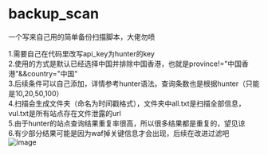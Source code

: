 # backup_scan
一个写来自己用的简单备份扫描脚本，大佬勿喷  

1.需要自己在代码里改写api_key为hunter的key  
2.使用的方式是默认已经选择中国并排除中国香港，也就是province!="中国香港"&&country="中国"  
3.后续条件可以自己添加，详情参考hunter语法。查询条数也是根据hunter（只能是10,20,50,100）  
4.扫描会生成文件夹（命名为时间戳格式），文件夹中all.txt是扫描全部信息，vul.txt是所有站点存在文件泄露的url  
5.由于hunter的站点查询结果重复率很高，所以很多结果都是重复的，望见谅  
6.有少部分结果可能是因为waf掉关键信息才会出现，后续在改进过滤吧  
![image](https://user-images.githubusercontent.com/73013511/147515349-0e25de95-ccbb-4bca-a8fd-3c12b1688ac7.png)

